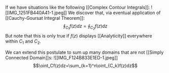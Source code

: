 If we have situations like the following [[Complex Contour Integrals]]:
![[IMG_1251FB440A41-1.jpeg]]
We discover that, via eventual application of [[Cauchy-Goursat Integral Theorem]]:
$$\oint_{C_1}f(z)dz=\oint_{C_2}f(z)dz$$
But note that this is only true if $f(z)$ displays [[Analyticity]] everywhere within $C_1$ and $C_2$.

We can extend this postulate to sum up many domains that are not [[Simply Connected Domain]]s:
![[IMG_F124B833E1ED-1.jpeg]]
$$\oint_Cf(z)dz=\sum_{k=1}^n\oint_{C_k}f(z)dz$$
